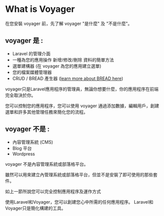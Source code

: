 # What is Voyager

在您安裝 voyager 前，先了解 voyager "是什麼" 及 "不是什麼"。

## voyager 是 :

* Laravel 的管理介面
* 一種為您的應用操作 新增/修改/刪除 資料的簡單方法
* 選單建構器 (在 voyager 為您的應用建立選單)
* 您的檔案媒體管理器
* CRUD / BREAD 產生器 ([learn more about BREAD here](../core-concepts/bread-builder.md)\)

voyager只是Laravel應用程序的管理員，無論你想要什麼，你的應用程序在前端完全取決於你。

您可以控制您的應用程序，您可以使用 voyager 通過添加數據，編輯用戶，創建選單和許多其他管理任務來簡化您的流程。

## voyager 不是 :

* 內容管理系統 \(CMS\)
* Blog 平台
* Wordpress 

voyager 不是內容管理系統或部落格平台。

雖然可以用來建立內管理系統或部落格平台，但並不是安裝了即可使用的那些套件。

如上一節所說您可以完全控制應用程序及運作方式



使用Laravel和Voyager，您可以創建您心中所需的任何應用程序。 Laravel和Voyager只是簡化構建的工具。

